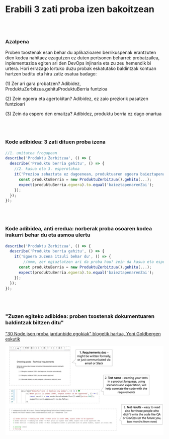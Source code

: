 # Erabili 3 zati proba izen bakoitzean

<br/><br/>

### Azalpena

Proben txostenak esan behar du aplikazioaren berrikuspenak erantzuten dien kodea nahitaez ezagutzen ez duten pertsonen beharrei: probatzailea, inplementazioa egiten ari den DevOps injinaria eta zu zeu hemendik bi urtera. Hori errazago lortuko duzu probak eskatutako baldintzak kontuan hartzen baditu eta hiru zatiz osatua badago:

(1) Zer ari gara probatzen? Adibidez, ProduktuZerbitzua.gehituProduktuBerria funtzioa

(2) Zein egoera eta agertokitan? Adibidez, ez zaio preziorik pasatzen funtzioari

(3) Zein da espero den emaitza? Adibidez, produktu berria ez dago onartua

<br/><br/>

### Kode adibidea: 3 zati dituen proba izena

```javascript
//1. unitatea frogapean
describe('Produktu Zerbitzua', () => {
  describe('Produktu berria gehitu', () => {
    //2. kasua eta 3. esperotakoa
    it('Prezioa zehaztuta ez dagoenean, produktuaren egoera baieztapenaren zai dago', () => {
      const produktuBerria = new ProduktuZerbitzua().gehitu(...);
      expect(produktuBerria.egoera).to.equal('baieztapenarenZai');
    });
  });
});
```

<br/><br/>

### Kode adibidea, anti eredua: norberak proba osoaren kodea irakurri behar du eta asmoa ulertu
```javascript
describe('Produktu Zerbitzua', () => {
  describe('Produktu berria gehitu', () => {
    it('Egoera zuzena itzuli behar du', () => {
        //mmm, zer egiaztatzen ari da proba hau? zein da kasua eta espero dena?
      const produktuBerria = new ProduktuZerbitzua().gehitu(...);
      expect(produktuBerria.egoera).to.equal('baieztapenarenZai');
    });
  });
});
```

<br/><br/>

### "Zuzen egiteko adibidea: proben txostenak dokumentuaren baldintzak biltzen ditu"

["30 Node.jsen proba jardunbide egokiak" blogetik hartua, Yoni Goldbergen eskutik](https://medium.com/@me_37286/yoni-goldberg-javascript-nodejs-testing-best-practices-2b98924c9347)

![Proba txostenaren adibidea](https://github.com/goldbergyoni/nodebestpractices/blob/master/assets/images/test-report-like-requirements.jpeg "Proba txostenaren adibidea")

<br/><br/>
